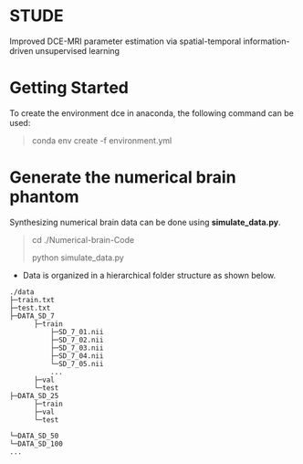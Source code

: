 # STUDE
Improved  DCE-MRI parameter estimation via spatial-temporal information-driven unsupervised learning

# Getting Started
To create the environment dce in anaconda, the following command can be used:

> conda env create -f environment.yml

# Generate the numerical brain phantom
Synthesizing numerical brain data can be done using **simulate_data.py**.
> cd ./Numerical-brain-Code
> 
> python simulate_data.py

* Data is organized in a hierarchical folder structure as shown below.

```
./data
├─train.txt
├─test.txt
├─DATA_SD_7
      ├─train
          ├─SD_7_01.nii
          ├─SD_7_02.nii
          ├─SD_7_03.nii
          ├─SD_7_04.nii 
          └─SD_7_05.nii 
          ...
      ├─val
      └─test
├─DATA_SD_25
      ├─train
      ├─val
      └─test
        
└─DATA_SD_50
└─DATA_SD_100
...
```
